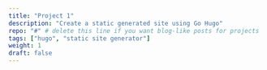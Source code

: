 ```yaml
---
title: "Project 1"
description: "Create a static generated site using Go Hugo"
repo: "#" # delete this line if you want blog-like posts for projects
tags: ["hugo", "static site generator"]
weight: 1
draft: false
---
```

